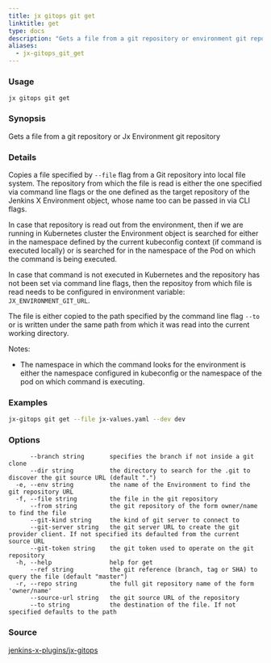 ```yaml
---
title: jx gitops git get
linktitle: get
type: docs
description: "Gets a file from a git repository or environment git repository"
aliases:
  - jx-gitops_git_get
---
```


### Usage

```
jx gitops git get
```

### Synopsis

Gets a file from a git repository or Jx Environment git repository

### Details

Copies a file specified by `--file` flag from a Git repository into local file system. The repository from which the file is read is either the one specified via command line flags or the one defined as the target repository of the Jenkins X Environment object, whose name too can be passed in via CLI flags.

In case that repository is read out from the environment, then if we are running
in Kubernetes cluster the Environment object is searched for either in the namespace defined by the current kubeconfig context (if command is executed locally) or is searched for in the namespace of the Pod on which the command is being executed.

In case that command is not executed in Kubernetes and the repository has not been set via command line flags, then the repositoy from which file is read needs to be configured in environment variable: `JX_ENVIRONMENT_GIT_URL`.

The file is either copied to the path specified by the command line flag `--to` or is written under the same path from which it was read into the current working directory.

Notes:
- The namespace in which the command looks for the environment is either the namespace configured in kubeconfig or the namespace of the pod on which command is executing.

### Examples

  ```bash
  jx-gitops git get --file jx-values.yaml --dev dev

  ```
### Options

```
      --branch string       specifies the branch if not inside a git clone
      --dir string          the directory to search for the .git to discover the git source URL (default ".")
  -e, --env string          the name of the Environment to find the git repository URL
  -f, --file string         the file in the git repository
      --from string         the git repository of the form owner/name to find the file
      --git-kind string     the kind of git server to connect to
      --git-server string   the git server URL to create the git provider client. If not specified its defaulted from the current source URL
      --git-token string    the git token used to operate on the git repository
  -h, --help                help for get
      --ref string          the git reference (branch, tag or SHA) to query the file (default "master")
  -r, --repo string         the full git repository name of the form 'owner/name'
      --source-url string   the git source URL of the repository
      --to string           the destination of the file. If not specified defaults to the path
```

### Source

[jenkins-x-plugins/jx-gitops](https://github.com/jenkins-x-plugins/jx-gitops)
